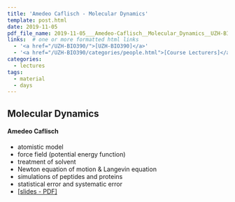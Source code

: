 ```yaml
---
title: 'Amedeo Caflisch - Molecular Dynamics'
template: post.html
date: 2019-11-05
pdf_file_name: 2019-11-05___Amedeo-Caflisch__Molecular_Dynamics__UZH-BIO390-HS19-lecture-07			# name of PDF (no path) somewhere in "assets"; auto-linked
links:  # one or more formatted html links
  - '<a href="/UZH-BIO390/">[UZH-BIO390]</a>'
  - '<a href="/UZH-BIO390/categories/people.html">[Course Lecturers]</a>'
categories:
  - lectures
tags:
  - material
  - days
---
```


## Molecular Dynamics
#### Amedeo Caflisch

* atomistic model
* force field (potential energy function)
* treatment of solvent
* Newton equation of motion & Langevin equation
* simulations of peptides and proteins
* statistical error and systematic error
* [[slides - PDF]](/UZH-BIO390/course-material/2019-11-05___Amedeo-Caflisch__Molecular_Dynamics__UZH-BIO390-HS19-lecture-07.pdf)

<!--more-->

